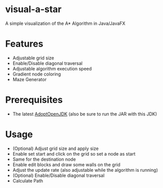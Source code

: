 # visual-a-star
A simple visualization of the A* Algorithm in Java/JavaFX

# Features

* Adjustable grid size
* Enable/Disable diagonal traversal
* Adjustable algorithm execution speed
* Gradient node coloring
* Maze Generator

# Prerequisites

* The latest [AdoptOpenJDK](https://adoptopenjdk.net/index.html?variant=openjdk15&jvmVariant=hotspot) (also be sure to run the JAR with this JDK)

# Usage

* (Optional) Adjust grid size and apply size
* Enable set start and click on the grid so set a node as start 
* Same for the destination node
* Enable edit blocks and draw some walls on the grid
* Adjust the update rate (also adjustable while the algorithm is running)
* (Optional) Enable/Disable diagonal traversal
* Calculate Path
